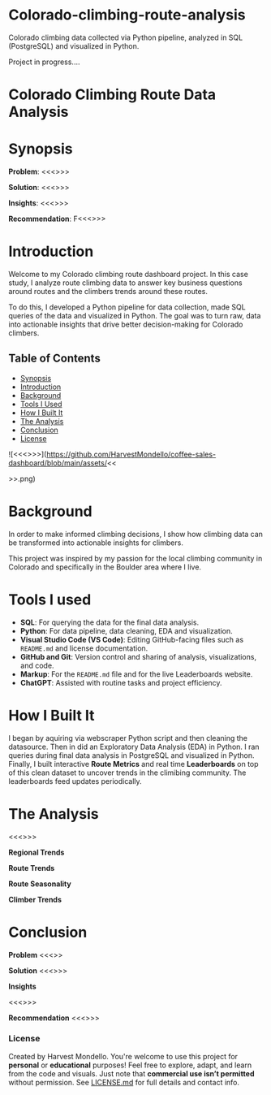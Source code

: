 # Colorado-climbing-route-analysis
Colorado climbing data collected via Python pipeline, analyzed in SQL (PostgreSQL) and visualized in Python. 

Project in progress....


# Colorado Climbing Route Data Analysis

# Synopsis

**Problem**: <<<>>>

**Solution**: <<<>>>

**Insights**: <<<>>>

**Recommendation**: F<<<>>>

# Introduction
Welcome to my Colorado climbing route dashboard project. In this case study, I analyze route climbing data to answer key business questions around routes and the climbers trends around these routes.

To do this, I developed a Python pipeline for data collection, made SQL queries of the data and visualized in Python. The goal was to turn raw, data into actionable insights that drive better decision-making for Colorado climbers.

## Table of Contents

- [Synopsis](#synopsis)
- [Introduction](#introduction)
- [Background](#background)
- [Tools I Used](#tools-i-used)
- [How I Built It](#how-i-built-it)
- [The Analysis](#the-analysis)
- [Conclusion](#conclusion)
- [License](#license)



![<<<>>>](https://github.com/HarvestMondello/coffee-sales-dashboard/blob/main/assets/<<<main photo>>>.png)

# Background
In order to make informed climbing decisions, I show how climbing data can be transformed into actionable insights for climbers.

This project was inspired by my passion for the local climbing community in Colorado and specifically in the Boulder area where I live. 

# Tools I used
- **SQL**: For querying the data for the final data analysis. 
- **Python**: For data pipeline, data cleaning, EDA and visualization. 
- **Visual Studio Code (VS Code)**: Editing GitHub-facing files such as `README.md` and license documentation.  
- **GitHub and Git**: Version control and sharing of analysis, visualizations, and code.
- **Markup**: For the `README.md` file and for the live Leaderboards website.
- **ChatGPT**: Assisted with routine tasks and project efficiency.

# How I Built It
I began by aquiring via webscraper Python script and then cleaning the datasource. Then in did an Exploratory Data Analysis (EDA) in Python.
I ran queries during final data analysis in PostgreSQL and visualized in Python.
Finally, I built interactive **Route Metrics** and real time **Leaderboards** on top of this clean dataset to uncover trends in the climibing community. The leaderboards feed updates periodically.

# The Analysis
<<<>>>

**Regional Trends**


**Route Trends**

**Route Seasonality**


**Climber Trends**

# Conclusion
**Problem**
<<<>>

**Solution**
<<<>>>

**Insights**

<<<>>>

**Recommendation**
<<<>>>

### License

Created by Harvest Mondello. You're welcome to use this project for **personal** or **educational** purposes! Feel free to explore, adapt, and learn from the code and visuals. Just note that **commercial use isn’t permitted** without permission. See [LICENSE.md](https://github.com/HarvestMondello/coffee-sales-dashboard/blob/main/LICENSE.MD) for full details and contact info.
